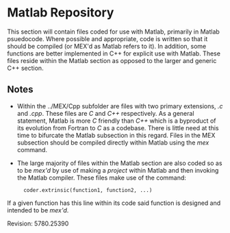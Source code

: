 # Matlab Repository #
This section will contain files coded for use with Matlab, primarily in Matlab psuedocode. Where possible and appropriate, code is written so that it should be compiled (or MEX'd as Matlab refers to it). In addition, some functions are better implemented in C++ for explicit use with Matlab. These files reside  within the Matlab section as opposed to the larger and generic C++ section.

## Notes ##
- Within the ../MEX/Cpp subfolder are files with two primary extensions, *.c* and *.cpp*. These files are *C* and *C++* respectively. As a general statement, Matlab is more *C* friendly than *C++* which is a byproduct of its evolution from Fortran to *C* as a codebase. There is little need at this time to bifurcate the Matlab subsection in this regard. Files in the MEX subsection should be compiled directly within Matlab using the *mex* command.
- The large majority of files within the Matlab section are also coded so as to be *mex'd* by use of making a *project* within Matlab and then invoking the Matlab compiler. These files make use of the command:


    	coder.extrinsic(function1, function2, ...)
If a given function has this line within its code said function is designed and intended to be *mex'd*.

Revision: 5780.25390
